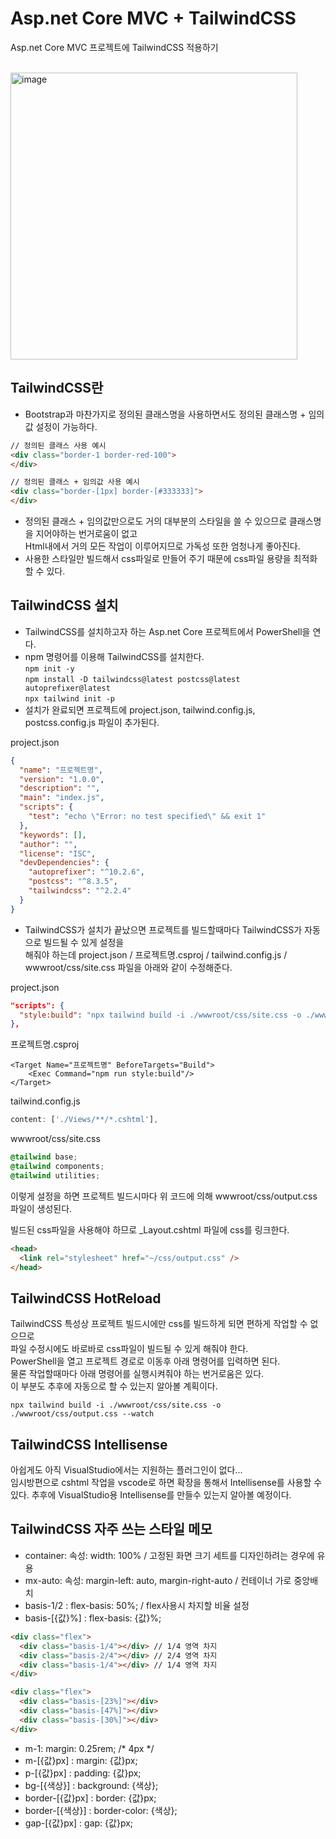 # Asp.net Core MVC + TailwindCSS                        
Asp.net Core MVC 프로젝트에 TailwindCSS 적용하기              
<br /> 

<img width="459" alt="image" src="https://user-images.githubusercontent.com/52397976/176645754-327f0c36-3fa5-4dd5-9064-3100e42b6099.png">


## TailwindCSS란
- Bootstrap과 마찬가지로 정의된 클래스명을 사용하면서도 정의된 클래스명 + 임의값 설정이 가능하다.<br />
```html
// 정의된 클래스 사용 예시
<div class="border-1 border-red-100">
</div>

// 정의된 클래스 + 임의값 사용 예시
<div class="border-[1px] border-[#333333]">
</div>
```
- 정의된 클래스 + 임의값만으로도 거의 대부분의 스타일을 쓸 수 있으므로 클래스명을 지어야하는 번거로움이 없고<br />
Html내에서 거의 모든 작업이 이루어지므로 가독성 또한 엄청나게 좋아진다.
- 사용한 스타일만 빌드해서 css파일로 만들어 주기 때문에 css파일 용량을 최적화 할 수 있다.

## TailwindCSS 설치
- TailwindCSS를 설치하고자 하는 Asp.net Core 프로젝트에서 PowerShell을 연다.
- npm 명령어를 이용해 TailwindCSS를 설치한다.<br />
`npm init -y`<br />
`npm install -D tailwindcss@latest postcss@latest autoprefixer@latest`<br />
`npx tailwind init -p`<br />
- 설치가 완료되면 프로젝트에 project.json, tailwind.config.js, postcss.config.js 파일이 추가된다.

project.json 
```json
{
  "name": "프로젝트명",
  "version": "1.0.0",
  "description": "",
  "main": "index.js",
  "scripts": {
    "test": "echo \"Error: no test specified\" && exit 1"
  },
  "keywords": [],
  "author": "",
  "license": "ISC",
  "devDependencies": {
    "autoprefixer": "^10.2.6",
    "postcss": "^8.3.5",
    "tailwindcss": "^2.2.4"
  }
}
``` 

- TailwindCSS가 설치가 끝났으면 프로젝트를 빌드할때마다 TailwindCSS가 자동으로 빌드될 수 있게 설정을<br />
해줘야 하는데 project.json / 프로젝트명.csproj / tailwind.config.js / wwwroot/css/site.css 파일을 아래와 같이 수정해준다.

project.json
```json
"scripts": {
  "style:build": "npx tailwind build -i ./wwwroot/css/site.css -o ./wwwroot/css/output.css"
},
```

프로젝트명.csproj
```csproj
<Target Name="프로젝트명" BeforeTargets="Build">
    <Exec Command="npm run style:build"/>
</Target>
```

tailwind.config.js
```js
content: ['./Views/**/*.cshtml'],
```

wwwroot/css/site.css
```css
@tailwind base;
@tailwind components;
@tailwind utilities;
```

이렇게 설정을 하면 프로젝트 빌드시마다 위 코드에 의해 wwwroot/css/output.css 파일이 생성된다.

빌드된 css파일을 사용해야 하므로 _Layout.cshtml 파일에 css를 링크한다.
```html
<head>
  <link rel="stylesheet" href="~/css/output.css" />
</head>
```

## TailwindCSS HotReload 
TailwindCSS 특성상 프로젝트 빌드시에만 css를 빌드하게 되면 편하게 작업할 수 없으므로<br />
파일 수정시에도 바로바로 css파일이 빌드될 수 있게 해줘야 한다.<br />
PowerShell을 열고 프로젝트 경로로 이동후 아래 명령어를 입력하면 된다.<br />
물론 작업할때마다 아래 명령어를 실행시켜줘야 하는 번거로움은 있다.<br />
이 부분도 추후에 자동으로 할 수 있는지 알아볼 계획이다.
```npm
npx tailwind build -i ./wwwroot/css/site.css -o ./wwwroot/css/output.css --watch
```


## TailwindCSS Intellisense
아쉽게도 아직 VisualStudio에서는 지원하는 플러그인이 없다...<br />
임시방편으로 cshtml 작업을 vscode로 하면 확장을 통해서 Intellisense를 사용할 수 있다.
추후에 VisualStudio용 Intellisense를 만들수 있는지 알아볼 예정이다.


## TailwindCSS 자주 쓰는 스타일 메모
- container: 속성: width: 100% / 고정된 화면 크기 세트를 디자인하려는 경우에 유용<br />
- mx-auto: 속성: margin-left: auto, margin-right-auto / 컨테이너 가로 중앙배치<br />
- basis-1/2 : flex-basis: 50%; / flex사용시 차지할 비율 설정
- basis-[{값}%] : flex-basis: {값}%; 
```html
<div class="flex">
  <div class="basis-1/4"></div> // 1/4 영역 차지
  <div class="basis-2/4"></div> // 2/4 영역 차지 
  <div class="basis-1/4"></div> // 1/4 영역 차지
</div>

<div class="flex">
  <div class="basis-[23%]"></div>
  <div class="basis-[47%]"></div>
  <div class="basis-[30%]"></div>
</div>
```


- m-1: margin: 0.25rem; /* 4px */
- m-[{값}px] : margin: {값}px;
- p-[{값}px] : padding: {값}px;
- bg-[{색상}] : background: {색상};
- border-[{값}px] : border: {값}px;
- border-[{색상}] : border-color: {색상};
- gap-[{값}px] : gap: {값}px;

